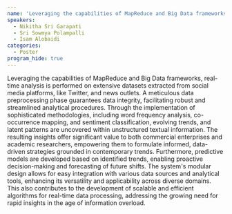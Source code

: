 ```yaml
---
name: 'Leveraging the capabilities of MapReduce and Big Data frameworks, real-time analysis is performed on extensive datasets extracted from social media platforms, like Twitter, and news outlets'
speakers:
  - Nikitha Sri Garapati
  - Sri Sowmya Polampalli
  - Isam Alobaidi
categories:
  - Poster
program_hide: true
---
```


Leveraging the capabilities of MapReduce and Big Data frameworks, real-time analysis is performed on extensive datasets extracted from social media platforms, like Twitter, and news outlets. A meticulous data preprocessing phase guarantees data integrity, facilitating robust and streamlined analytical procedures. Through the implementation of sophisticated methodologies, including word frequency analysis, co-occurrence mapping, and sentiment classification, evolving trends, and latent patterns are uncovered within unstructured textual information. The resulting insights offer significant value to both commercial enterprises and academic researchers, empowering them to formulate informed, data-driven strategies grounded in contemporary trends. Furthermore, predictive models are developed based on identified trends, enabling proactive decision-making and forecasting of future shifts. The system's modular design allows for easy integration with various data sources and analytical tools, enhancing its versatility and applicability across diverse domains. This also contributes to the development of scalable and efficient algorithms for real-time data processing, addressing the growing need for rapid insights in the age of information overload.